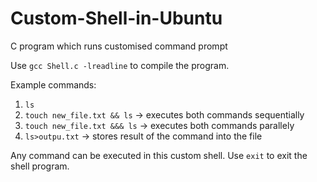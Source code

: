 # Custom-Shell-in-Ubuntu
C program which runs customised command prompt

Use `gcc Shell.c -lreadline` to compile the program.

Example commands:
  1. `ls`
  2. `touch new_file.txt && ls`  -> executes both commands sequentially
  3. `touch new_file.txt &&& ls`  -> executes both commands parallely
  4. `ls>outpu.txt` -> stores result of the command into the file

Any command can be executed in this custom shell.
Use `exit` to exit the shell program.

